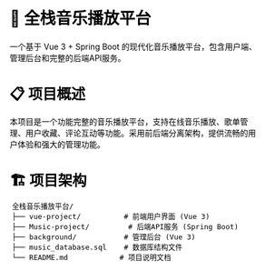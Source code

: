 <!doctype html>
<html>
<head>
<meta charset='UTF-8'><meta name='viewport' content='width=device-width initial-scale=1'>
<title>README.md</title><link href='http://fonts.googleapis.com/css?family=Open+Sans:400italic,700italic,700,400&subset=latin,latin-ext' rel='stylesheet' type='text/css' /><style type='text/css'>html {overflow-x: initial !important;}.CodeMirror { height: auto; }
.CodeMirror-scroll { overflow-y: hidden; overflow-x: auto; }
.CodeMirror-lines { padding: 4px 0px; }
.CodeMirror pre { }
.CodeMirror-scrollbar-filler, .CodeMirror-gutter-filler { background-color: white; }
.CodeMirror-gutters { border-right: 1px solid rgb(221, 221, 221); background-color: rgb(247, 247, 247); white-space: nowrap; }
.CodeMirror-linenumbers { }
.CodeMirror-linenumber { padding: 0px 3px 0px 5px; text-align: right; color: rgb(153, 153, 153); }
.CodeMirror div.CodeMirror-cursor { border-left: 1px solid black; z-index: 3; }
.CodeMirror div.CodeMirror-secondarycursor { border-left: 1px solid silver; }
.CodeMirror.cm-keymap-fat-cursor div.CodeMirror-cursor { width: auto; border: 0px; background: rgb(119, 238, 119); z-index: 1; }
.CodeMirror div.CodeMirror-cursor.CodeMirror-overwrite { }
.cm-tab { display: inline-block; }
.cm-s-typora-default .cm-header, .cm-s-typora-default .cm-property { color: rgb(217, 79, 138); }
.cm-s-typora-default pre.cm-header1:not(.cm-atom) :not(.cm-overlay) { font-size: 2rem; line-height: 2rem; }
.cm-s-typora-default pre.cm-header2:not(.cm-atom) :not(.cm-overlay) { font-size: 1.4rem; line-height: 1.4rem; }
.cm-s-typora-default .cm-atom, .cm-s-typora-default .cm-number { color: rgb(149, 132, 134); }
.cm-s-typora-default .cm-table-row, .cm-s-typora-default .cm-block-start { font-family: monospace; }
.cm-s-typora-default .cm-comment, .cm-s-typora-default .cm-code { color: rgb(74, 90, 159); font-family: monospace; }
.cm-s-typora-default .cm-tag { color: rgb(169, 68, 66); }
.cm-s-typora-default .cm-string { color: rgb(126, 134, 169); }
.cm-s-typora-default .cm-link { color: rgb(196, 122, 15); text-decoration: underline; }
.cm-s-typora-default .cm-variable-2, .cm-s-typora-default .cm-variable-1 { color: inherit; }
.cm-s-typora-default .cm-overlay { font-family: monospace; }
.CodeMirror.cm-s-typora-default div.CodeMirror-cursor { border-left: 3px solid rgb(228, 98, 154); }
.cm-s-typora-default .CodeMirror-activeline-background { left: -60px; right: -30px; background: rgba(204, 204, 204, 0.2); }
.cm-s-typora-default .CodeMirror-gutters { border-right: none; background-color: inherit; }
.cm-s-typora-default .cm-trailing-space-new-line::after, .cm-startspace::after, .cm-starttab .cm-tab::after { content: "•"; position: absolute; left: 0px; opacity: 0; font-family: LetterGothicStd, monospace; }
.os-windows .cm-startspace::after, .os-windows .cm-starttab .cm-tab::after { left: -0.1em; }
.cm-starttab .cm-tab::after { content: " "; }
.cm-startspace, .cm-tab, .cm-starttab, .cm-trailing-space-a, .cm-trailing-space-b, .cm-trailing-space-new-line { font-family: monospace; position: relative; }
.cm-s-typora-default .cm-trailing-space-new-line::after { content: "↓"; opacity: 0.3; }
.cm-s-inner .cm-keyword { color: rgb(119, 0, 136); }
.cm-s-inner .cm-atom, .cm-s-inner.cm-atom { color: rgb(34, 17, 153); }
.cm-s-inner .cm-number { color: rgb(17, 102, 68); }
.cm-s-inner .cm-def { color: rgb(0, 0, 255); }
.cm-s-inner .cm-variable { color: black; }
.cm-s-inner .cm-variable-2 { color: rgb(0, 85, 170); }
.cm-s-inner .cm-variable-3 { color: rgb(0, 136, 85); }
.cm-s-inner .cm-property { color: black; }
.cm-s-inner .cm-operator { color: rgb(152, 26, 26); }
.cm-s-inner .cm-comment, .cm-s-inner.cm-comment { color: rgb(170, 85, 0); }
.cm-s-inner .cm-string { color: rgb(170, 17, 17); }
.cm-s-inner .cm-string-2 { color: rgb(255, 85, 0); }
.cm-s-inner .cm-meta { color: rgb(85, 85, 85); }
.cm-s-inner .cm-qualifier { color: rgb(85, 85, 85); }
.cm-s-inner .cm-builtin { color: rgb(51, 0, 170); }
.cm-s-inner .cm-bracket { color: rgb(153, 153, 119); }
.cm-s-inner .cm-tag { color: rgb(17, 119, 0); }
.cm-s-inner .cm-attribute { color: rgb(0, 0, 204); }
.cm-s-inner .cm-header, .cm-s-inner.cm-header { color: blue; }
.cm-s-inner .cm-quote, .cm-s-inner.cm-quote { color: rgb(0, 153, 0); }
.cm-s-inner .cm-hr, .cm-s-inner.cm-hr { color: rgb(153, 153, 153); }
.cm-s-inner .cm-link, .cm-s-inner.cm-link { color: rgb(0, 0, 204); }
.cm-negative { color: rgb(221, 68, 68); }
.cm-positive { color: rgb(34, 153, 34); }
.cm-header, .cm-strong { font-weight: bold; }
.cm-del { text-decoration: line-through; }
.cm-em { font-style: italic; }
.cm-link { text-decoration: underline; }
.cm-error { color: rgb(255, 0, 0); }
.cm-invalidchar { color: rgb(255, 0, 0); }
.cm-constant { color: rgb(38, 139, 210); }
.cm-defined { color: rgb(181, 137, 0); }
div.CodeMirror span.CodeMirror-matchingbracket { color: rgb(0, 255, 0); }
div.CodeMirror span.CodeMirror-nonmatchingbracket { color: rgb(255, 34, 34); }
.cm-s-inner .CodeMirror-activeline-background { background: inherit; }
.CodeMirror { position: relative; overflow: hidden; }
.CodeMirror-scroll { margin-bottom: -30px; margin-right: -30px; padding-bottom: 30px; padding-right: 30px; height: 100%; outline: none; position: relative; box-sizing: content-box; }
.CodeMirror-sizer { position: relative; }
.CodeMirror-vscrollbar, .CodeMirror-hscrollbar, .CodeMirror-scrollbar-filler, .CodeMirror-gutter-filler { position: absolute; z-index: 6; display: none; }
.CodeMirror-vscrollbar { right: 0px; top: 0px; overflow-x: hidden; overflow-y: scroll; }
.CodeMirror-hscrollbar { bottom: 0px; left: 0px; overflow-y: hidden; overflow-x: scroll; }
.CodeMirror-scrollbar-filler { right: 0px; bottom: 0px; }
.CodeMirror-gutter-filler { left: 0px; bottom: 0px; }
.CodeMirror-gutters { position: absolute; left: 0px; top: 0px; padding-bottom: 30px; z-index: 3; }
.CodeMirror-gutter { white-space: normal; height: 100%; box-sizing: content-box; padding-bottom: 30px; margin-bottom: -32px; display: inline-block; }
.CodeMirror-gutter-wrapper { position: absolute; z-index: 4; background: none !important; border: none !important; }
.CodeMirror-gutter-background { position: absolute; top: 0px; bottom: 0px; z-index: 4; }
.CodeMirror-gutter-elt { position: absolute; cursor: default; z-index: 4; }
.CodeMirror-lines { cursor: text; }
.CodeMirror pre { border-radius: 0px; border-width: 0px; background: transparent; font-family: inherit; font-size: inherit; margin: 0px; white-space: pre; word-wrap: normal; color: inherit; z-index: 2; position: relative; overflow: visible; }
.CodeMirror-wrap pre { word-wrap: break-word; white-space: pre-wrap; word-break: normal; }
.CodeMirror-code pre { border-right: 30px solid transparent; width: fit-content; }
.CodeMirror-wrap .CodeMirror-code pre { border-right: none; width: auto; }
.CodeMirror-linebackground { position: absolute; left: 0px; right: 0px; top: 0px; bottom: 0px; z-index: 0; }
.CodeMirror-linewidget { position: relative; z-index: 2; overflow: auto; }
.CodeMirror-widget { }
.CodeMirror-wrap .CodeMirror-scroll { overflow-x: hidden; }
.CodeMirror-measure { position: absolute; width: 100%; height: 0px; overflow: hidden; visibility: hidden; }
.CodeMirror-measure pre { position: static; }
.CodeMirror div.CodeMirror-cursor { position: absolute; visibility: hidden; border-right: none; width: 0px; }
.CodeMirror div.CodeMirror-cursor { visibility: hidden; }
.CodeMirror-focused div.CodeMirror-cursor { visibility: inherit; }
.CodeMirror-selected { background: rgb(217, 217, 217); }
.CodeMirror-focused .CodeMirror-selected { background: rgb(215, 212, 240); }
.cm-searching { background: rgba(255, 255, 0, 0.4); }
.CodeMirror span { }
@media print {
  .CodeMirror div.CodeMirror-cursor { visibility: hidden; }
}
.CodeMirror-lint-markers { width: 16px; }
.CodeMirror-lint-tooltip { background-color: infobackground; border: 1px solid black; border-radius: 4px; color: infotext; font-family: monospace; overflow: hidden; padding: 2px 5px; position: fixed; white-space: pre-wrap; z-index: 10000; max-width: 600px; opacity: 0; transition: opacity 0.4s; font-size: 0.8em; }
.CodeMirror-lint-mark-error, .CodeMirror-lint-mark-warning { background-position: left bottom; background-repeat: repeat-x; }
.CodeMirror-lint-mark-error { background-image: url("data:image/png;base64,iVBORw0KGgoAAAANSUhEUgAAAAQAAAADCAYAAAC09K7GAAAAAXNSR0IArs4c6QAAAAZiS0dEAP8A/wD/oL2nkwAAAAlwSFlzAAALEwAACxMBAJqcGAAAAAd0SU1FB9sJDw4cOCW1/KIAAAAZdEVYdENvbW1lbnQAQ3JlYXRlZCB3aXRoIEdJTVBXgQ4XAAAAHElEQVQI12NggIL/DAz/GdA5/xkY/qPKMDAwAADLZwf5rvm+LQAAAABJRU5ErkJggg=="); }
.CodeMirror-lint-marker-error, .CodeMirror-lint-marker-warning { background-position: center center; background-repeat: no-repeat; cursor: pointer; display: inline-block; height: 16px; width: 16px; vertical-align: middle; position: relative; }
.CodeMirror-lint-message-error, .CodeMirror-lint-message-warning { padding-left: 18px; background-position: left top; background-repeat: no-repeat; }
.CodeMirror-lint-marker-error, .CodeMirror-lint-message-error { background-image: url("data:image/png;base64,iVBORw0KGgoAAAANSUhEUgAAABAAAAAQCAMAAAAoLQ9TAAAAHlBMVEW7AAC7AACxAAC7AAC7AAAAAAC4AAC5AAD///+7AAAUdclpAAAABnRSTlMXnORSiwCK0ZKSAAAATUlEQVR42mWPOQ7AQAgDuQLx/z8csYRmPRIFIwRGnosRrpamvkKi0FTIiMASR3hhKW+hAN6/tIWhu9PDWiTGNEkTtIOucA5Oyr9ckPgAWm0GPBog6v4AAAAASUVORK5CYII="); }
.CodeMirror-lint-marker-warning, .CodeMirror-lint-message-warning { background-image: url("data:image/png;base64,iVBORw0KGgoAAAANSUhEUgAAABAAAAAQCAMAAAAoLQ9TAAAANlBMVEX/uwDvrwD/uwD/uwD/uwD/uwD/uwD/uwD/uwD6twD/uwAAAADurwD2tQD7uAD+ugAAAAD/uwDhmeTRAAAADHRSTlMJ8mN1EYcbmiixgACm7WbuAAAAVklEQVR42n3PUQqAIBBFUU1LLc3u/jdbOJoW1P08DA9Gba8+YWJ6gNJoNYIBzAA2chBth5kLmG9YUoG0NHAUwFXwO9LuBQL1giCQb8gC9Oro2vp5rncCIY8L8uEx5ZkAAAAASUVORK5CYII="); }
.CodeMirror-lint-marker-multiple { background-image: url("data:image/png;base64,iVBORw0KGgoAAAANSUhEUgAAAAcAAAAHCAMAAADzjKfhAAAACVBMVEUAAAAAAAC/v7914kyHAAAAAXRSTlMAQObYZgAAACNJREFUeNo1ioEJAAAIwmz/H90iFFSGJgFMe3gaLZ0od+9/AQZ0ADosbYraAAAAAElFTkSuQmCC"); background-repeat: no-repeat; background-position: right bottom; width: 100%; height: 100%; }


:root { --bg-color: #ffffff; --text-color: #333333; --code-block-bg-color: inherit; }
html { font-size: 14px; background-color: var(--bg-color); color: var(--text-color); font-family: "Helvetica Neue", Helvetica, Arial, sans-serif; -webkit-font-smoothing: antialiased; }
body { margin: 0px; padding: 0px; height: auto; bottom: 0px; top: 0px; left: 0px; right: 0px; font-size: 1rem; line-height: 1.42857; overflow-x: hidden; background: inherit; }
a:active, a:hover { outline: 0px; }
.in-text-selection, ::selection { background: rgb(181, 214, 252); text-shadow: none; }
#write { margin: 0px auto; height: auto; width: inherit; word-break: normal; word-wrap: break-word; position: relative; padding-bottom: 70px; white-space: pre-wrap; overflow-x: visible; }
.for-image #write { padding-left: 8px; padding-right: 8px; }
body.typora-export { padding-left: 30px; padding-right: 30px; }
@media screen and (max-width: 500px) {
  body.typora-export { padding-left: 0px; padding-right: 0px; }
  .CodeMirror-sizer { margin-left: 0px !important; }
  .CodeMirror-gutters { display: none !important; }
}
.typora-export #write { margin: 0px auto; }
#write > p:first-child, #write > ul:first-child, #write > ol:first-child, #write > pre:first-child, #write > blockquote:first-child, #write > div:first-child, #write > table:first-child { margin-top: 30px; }
#write li > table:first-child { margin-top: -20px; }
img { max-width: 100%; vertical-align: middle; }
input, button, select, textarea { color: inherit; font-style: inherit; font-variant: inherit; font-weight: inherit; font-stretch: inherit; font-size: inherit; line-height: inherit; font-family: inherit; }
input[type="checkbox"], input[type="radio"] { line-height: normal; padding: 0px; }
::before, ::after, * { box-sizing: border-box; }
#write p, #write h1, #write h2, #write h3, #write h4, #write h5, #write h6, #write div, #write pre { width: inherit; }
#write p, #write h1, #write h2, #write h3, #write h4, #write h5, #write h6 { position: relative; }
h1 { font-size: 2rem; }
h2 { font-size: 1.8rem; }
h3 { font-size: 1.6rem; }
h4 { font-size: 1.4rem; }
h5 { font-size: 1.2rem; }
h6 { font-size: 1rem; }
p { -webkit-margin-before: 1rem; -webkit-margin-after: 1rem; -webkit-margin-start: 0px; -webkit-margin-end: 0px; }
.typora-export p { white-space: normal; }
.mathjax-block { margin-top: 0px; margin-bottom: 0px; -webkit-margin-before: 0rem; -webkit-margin-after: 0rem; }
.hidden { display: none; }
.md-blockmeta { color: rgb(204, 204, 204); font-weight: bold; font-style: italic; }
a { cursor: pointer; }
sup.md-footnote { padding: 2px 4px; background-color: rgba(238, 238, 238, 0.7); color: rgb(85, 85, 85); border-radius: 4px; }
#write input[type="checkbox"] { cursor: pointer; width: inherit; height: inherit; margin: 4px 0px 0px; }
figure { max-width: 100%; overflow-x: auto; margin: 0px; }
tr { break-inside: avoid; break-after: auto; }
thead { display: table-header-group; }
table { border-collapse: collapse; border-spacing: 0px; width: 100%; overflow: auto; break-inside: auto; text-align: left; }
table.md-table td { min-width: 80px; }
.CodeMirror-gutters { border-right: 0px; background-color: inherit; }
.CodeMirror { text-align: left; }
.CodeMirror-placeholder { opacity: 0.3; }
.CodeMirror pre { padding: 0px 4px; }
.CodeMirror-lines { padding: 0px; }
div.hr:focus { cursor: none; }
pre { white-space: pre-wrap; }
.CodeMirror-gutters { margin-right: 4px; }
.md-fences { font-size: 0.9rem; display: block; break-inside: avoid; text-align: left; overflow: visible; white-space: pre; background: var(--code-block-bg-color); position: relative !important; }
.md-diagram-panel { width: 100%; margin-top: 10px; text-align: center; padding-top: 0px; padding-bottom: 8px; overflow-x: auto; }
.md-fences .CodeMirror.CodeMirror-wrap { top: -1.6em; margin-bottom: -1.6em; }
.md-fences.mock-cm { white-space: pre-wrap; }
.show-fences-line-number .md-fences { padding-left: 0px; }
.show-fences-line-number .md-fences.mock-cm { padding-left: 40px; }
.CodeMirror-line { break-inside: avoid; }
.footnotes { opacity: 0.8; font-size: 0.9rem; padding-top: 1em; padding-bottom: 1em; }
.footnotes + .footnotes { margin-top: -1em; }
.md-reset { margin: 0px; padding: 0px; border: 0px; outline: 0px; vertical-align: top; background: transparent; text-decoration: none; text-shadow: none; float: none; position: static; width: auto; height: auto; white-space: nowrap; cursor: inherit; -webkit-tap-highlight-color: transparent; line-height: normal; font-weight: normal; text-align: left; box-sizing: content-box; direction: ltr; }
li div { padding-top: 0px; }
blockquote { margin: 1rem 0px; }
li p, li .mathjax-block { margin: 0.5rem 0px; }
li { margin: 0px; position: relative; }
blockquote > :last-child { margin-bottom: 0px; }
blockquote > :first-child { margin-top: 0px; }
.footnotes-area { color: rgb(136, 136, 136); margin-top: 0.714rem; padding-bottom: 0.143rem; }
@media print {
  html, body { border: 1px solid transparent; height: 99%; break-after: avoid; break-before: avoid; }
  .typora-export * { -webkit-print-color-adjust: exact; }
  h1, h2, h3, h4, h5, h6 { break-after: avoid-page; orphans: 2; }
  p { orphans: 4; }
  html.blink-to-pdf { font-size: 13px; }
  .typora-export #write { padding-left: 1cm; padding-right: 1cm; padding-bottom: 0px; break-after: avoid; }
  .typora-export #write::after { height: 0px; }
  @page { margin: 20mm 0mm; }
}
.footnote-line { margin-top: 0.714em; font-size: 0.7em; }
a img, img a { cursor: pointer; }
pre.md-meta-block { font-size: 0.8rem; min-height: 2.86rem; white-space: pre-wrap; background: rgb(204, 204, 204); display: block; overflow-x: hidden; }
p > img:only-child { display: block; margin: auto; }
p .md-image:only-child { display: inline-block; width: 100%; text-align: center; }
#write .MathJax_Display { margin: 0.8em 0px 0px; }
.mathjax-block { white-space: pre; overflow: hidden; width: 100%; }
p + .mathjax-block { margin-top: -1.143rem; }
.mathjax-block:not(:empty)::after { display: none; }
[contenteditable="true"]:active, [contenteditable="true"]:focus { outline: none; box-shadow: none; }
.task-list { list-style-type: none; }
.task-list-item { position: relative; padding-left: 1em; }
.task-list-item input { position: absolute; top: 0px; left: 0px; }
.math { font-size: 1rem; }
.md-toc { min-height: 3.58rem; position: relative; font-size: 0.9rem; border-radius: 10px; }
.md-toc-content { position: relative; margin-left: 0px; }
.md-toc::after, .md-toc-content::after { display: none; }
.md-toc-item { display: block; color: rgb(65, 131, 196); }
.md-toc-item a { text-decoration: none; }
.md-toc-inner:hover { }
.md-toc-inner { display: inline-block; cursor: pointer; }
.md-toc-h1 .md-toc-inner { margin-left: 0px; font-weight: bold; }
.md-toc-h2 .md-toc-inner { margin-left: 2em; }
.md-toc-h3 .md-toc-inner { margin-left: 4em; }
.md-toc-h4 .md-toc-inner { margin-left: 6em; }
.md-toc-h5 .md-toc-inner { margin-left: 8em; }
.md-toc-h6 .md-toc-inner { margin-left: 10em; }
@media screen and (max-width: 48em) {
  .md-toc-h3 .md-toc-inner { margin-left: 3.5em; }
  .md-toc-h4 .md-toc-inner { margin-left: 5em; }
  .md-toc-h5 .md-toc-inner { margin-left: 6.5em; }
  .md-toc-h6 .md-toc-inner { margin-left: 8em; }
}
a.md-toc-inner { font-size: inherit; font-style: inherit; font-weight: inherit; line-height: inherit; }
.footnote-line a:not(.reversefootnote) { color: inherit; }
.md-attr { display: none; }
.md-fn-count::after { content: "."; }
.md-tag { opacity: 0.5; }
.md-comment { color: rgb(162, 127, 3); opacity: 0.8; font-family: monospace; }
code { text-align: left; }
h1 .md-tag, h2 .md-tag, h3 .md-tag, h4 .md-tag, h5 .md-tag, h6 .md-tag { font-weight: initial; opacity: 0.35; }
a.md-print-anchor { border-width: initial !important; border-style: none !important; border-color: initial !important; display: inline-block !important; position: absolute !important; width: 1px !important; right: 0px !important; outline: none !important; background: transparent !important; text-decoration: initial !important; text-shadow: initial !important; }
.md-inline-math .MathJax_SVG .noError { display: none !important; }
.mathjax-block .MathJax_SVG_Display { text-align: center; margin: 1em 0em; position: relative; text-indent: 0px; max-width: none; max-height: none; min-height: 0px; min-width: 100%; width: auto; display: block !important; }
.MathJax_SVG_Display, .md-inline-math .MathJax_SVG_Display { width: auto; margin: inherit; display: inline-block !important; }
.MathJax_SVG .MJX-monospace { font-family: monospace; }
.MathJax_SVG .MJX-sans-serif { font-family: sans-serif; }
.MathJax_SVG { display: inline; font-style: normal; font-weight: normal; line-height: normal; zoom: 90%; text-indent: 0px; text-align: left; text-transform: none; letter-spacing: normal; word-spacing: normal; word-wrap: normal; white-space: nowrap; float: none; direction: ltr; max-width: none; max-height: none; min-width: 0px; min-height: 0px; border: 0px; padding: 0px; margin: 0px; }
.MathJax_SVG * { transition: none; }
.md-diagram-panel > svg { max-width: 100%; }
[lang="flow"] svg, [lang="mermaid"] svg { max-width: 100%; }


:root { --side-bar-bg-color: #fafafa; --control-text-color: #777; }
@font-face { font-family: "Open Sans"; font-style: normal; font-weight: normal; src: local("Open Sans Regular"), url("./github/400.woff") format("woff"); }
@font-face { font-family: "Open Sans"; font-style: italic; font-weight: normal; src: local("Open Sans Italic"), url("./github/400i.woff") format("woff"); }
@font-face { font-family: "Open Sans"; font-style: normal; font-weight: bold; src: local("Open Sans Bold"), url("./github/700.woff") format("woff"); }
@font-face { font-family: "Open Sans"; font-style: italic; font-weight: bold; src: local("Open Sans Bold Italic"), url("./github/700i.woff") format("woff"); }
html { font-size: 16px; }
body { font-family: "Open Sans", "Clear Sans", "Helvetica Neue", Helvetica, Arial, sans-serif; color: rgb(51, 51, 51); line-height: 1.6; }
#write { max-width: 860px; margin: 0px auto; padding: 20px 30px 100px; }
#write > ul:first-child, #write > ol:first-child { margin-top: 30px; }
body > :first-child { margin-top: 0px !important; }
body > :last-child { margin-bottom: 0px !important; }
a { color: rgb(65, 131, 196); }
h1, h2, h3, h4, h5, h6 { position: relative; margin-top: 1rem; margin-bottom: 1rem; font-weight: bold; line-height: 1.4; cursor: text; }
h1:hover a.anchor, h2:hover a.anchor, h3:hover a.anchor, h4:hover a.anchor, h5:hover a.anchor, h6:hover a.anchor { text-decoration: none; }
h1 tt, h1 code { font-size: inherit; }
h2 tt, h2 code { font-size: inherit; }
h3 tt, h3 code { font-size: inherit; }
h4 tt, h4 code { font-size: inherit; }
h5 tt, h5 code { font-size: inherit; }
h6 tt, h6 code { font-size: inherit; }
h1 { padding-bottom: 0.3em; font-size: 2.25em; line-height: 1.2; border-bottom: 1px solid rgb(238, 238, 238); }
h2 { padding-bottom: 0.3em; font-size: 1.75em; line-height: 1.225; border-bottom: 1px solid rgb(238, 238, 238); }
h3 { font-size: 1.5em; line-height: 1.43; }
h4 { font-size: 1.25em; }
h5 { font-size: 1em; }
h6 { font-size: 1em; color: rgb(119, 119, 119); }
p, blockquote, ul, ol, dl, table { margin: 0.8em 0px; }
li > ol, li > ul { margin: 0px; }
hr { height: 4px; padding: 0px; margin: 16px 0px; background-color: rgb(231, 231, 231); border-width: 0px 0px 1px; border-style: none none solid; border-top-color: initial; border-right-color: initial; border-left-color: initial; border-image: initial; overflow: hidden; box-sizing: content-box; border-bottom-color: rgb(221, 221, 221); }
body > h2:first-child { margin-top: 0px; padding-top: 0px; }
body > h1:first-child { margin-top: 0px; padding-top: 0px; }
body > h1:first-child + h2 { margin-top: 0px; padding-top: 0px; }
body > h3:first-child, body > h4:first-child, body > h5:first-child, body > h6:first-child { margin-top: 0px; padding-top: 0px; }
a:first-child h1, a:first-child h2, a:first-child h3, a:first-child h4, a:first-child h5, a:first-child h6 { margin-top: 0px; padding-top: 0px; }
h1 p, h2 p, h3 p, h4 p, h5 p, h6 p { margin-top: 0px; }
li p.first { display: inline-block; }
ul, ol { padding-left: 30px; }
ul:first-child, ol:first-child { margin-top: 0px; }
ul:last-child, ol:last-child { margin-bottom: 0px; }
blockquote { border-left: 4px solid rgb(221, 221, 221); padding: 0px 15px; color: rgb(119, 119, 119); }
blockquote blockquote { padding-right: 0px; }
table { padding: 0px; word-break: initial; }
table tr { border-top: 1px solid rgb(204, 204, 204); margin: 0px; padding: 0px; }
table tr:nth-child(2n) { background-color: rgb(248, 248, 248); }
table tr th { font-weight: bold; border: 1px solid rgb(204, 204, 204); text-align: left; margin: 0px; padding: 6px 13px; }
table tr td { border: 1px solid rgb(204, 204, 204); text-align: left; margin: 0px; padding: 6px 13px; }
table tr th:first-child, table tr td:first-child { margin-top: 0px; }
table tr th:last-child, table tr td:last-child { margin-bottom: 0px; }
.CodeMirror-gutters { border-right: 1px solid rgb(221, 221, 221); }
.md-fences, code, tt { border: 1px solid rgb(221, 221, 221); background-color: rgb(248, 248, 248); border-radius: 3px; font-family: Consolas, "Liberation Mono", Courier, monospace; padding: 2px 4px 0px; font-size: 0.9em; }
.md-fences { margin-bottom: 15px; margin-top: 15px; padding: 8px 1em 6px; }
.task-list { padding-left: 0px; }
.task-list-item { padding-left: 32px; }
.task-list-item input { top: 3px; left: 8px; }
@media screen and (min-width: 914px) {
}
@media print {
  html { font-size: 13px; }
  table, pre { break-inside: avoid; }
  pre { word-wrap: break-word; }
}
.md-fences { background-color: rgb(248, 248, 248); }
#write pre.md-meta-block { padding: 1rem; font-size: 85%; line-height: 1.45; background-color: rgb(247, 247, 247); border: 0px; border-radius: 3px; color: rgb(119, 119, 119); margin-top: 0px !important; }
.mathjax-block > .code-tooltip { bottom: 0.375rem; }
#write > h3.md-focus::before { left: -1.5625rem; top: 0.375rem; }
#write > h4.md-focus::before { left: -1.5625rem; top: 0.285714rem; }
#write > h5.md-focus::before { left: -1.5625rem; top: 0.285714rem; }
#write > h6.md-focus::before { left: -1.5625rem; top: 0.285714rem; }
.md-image > .md-meta { border: 1px solid rgb(221, 221, 221); border-radius: 3px; font-family: Consolas, "Liberation Mono", Courier, monospace; padding: 2px 4px 0px; font-size: 0.9em; color: inherit; }
.md-tag { color: inherit; }
.md-toc { margin-top: 20px; padding-bottom: 20px; }
.sidebar-tabs { border-bottom: none; }
#typora-quick-open { border: 1px solid rgb(221, 221, 221); background-color: rgb(248, 248, 248); }
#typora-quick-open-item { background-color: rgb(250, 250, 250); border-color: rgb(254, 254, 254) rgb(229, 229, 229) rgb(229, 229, 229) rgb(238, 238, 238); border-style: solid; border-width: 1px; }
#md-notification::before { top: 10px; }
.on-focus-mode blockquote { border-left-color: rgba(85, 85, 85, 0.12); }
header, .context-menu, .megamenu-content, footer { font-family: "Segoe UI", Arial, sans-serif; }
.file-node-content:hover .file-node-icon, .file-node-content:hover .file-node-open-state { visibility: visible; }
.mac-seamless-mode #typora-sidebar { background-color: var(--side-bar-bg-color); }
.md-lang { color: rgb(180, 101, 77); }






</style>
</head>
<body class='typora-export' >
<div  id='write'  class = 'is-node'><h1><a name='header-n682' class='md-header-anchor '></a>🎵 全栈音乐播放平台</h1><p>一个基于 Vue 3 + Spring Boot 的现代化音乐播放平台，包含用户端、管理后台和完整的后端API服务。</p><h2><a name='header-n686' class='md-header-anchor '></a>📋 项目概述</h2><p>本项目是一个功能完整的音乐播放平台，支持在线音乐播放、歌单管理、用户收藏、评论互动等功能。采用前后端分离架构，提供流畅的用户体验和强大的管理功能。</p><h2><a name='header-n689' class='md-header-anchor '></a>🏗️ 项目架构</h2><pre class="md-fences md-end-block" lang=""> <div class="CodeMirror cm-s-inner CodeMirror-wrap"><div style="overflow: hidden; position: relative; width: 3px; height: 0px; top: 0px; left: 4px;"></div><div class="CodeMirror-scrollbar-filler" cm-not-content="true"></div><div class="CodeMirror-gutter-filler" cm-not-content="true"></div><div class="CodeMirror-scroll" tabindex="-1"><div class="CodeMirror-sizer" style="margin-left: 0px; margin-bottom: 0px; border-right-width: 30px; padding-right: 0px; padding-bottom: 0px;"><div style="position: relative; top: 0px;"><div class="CodeMirror-lines" role="presentation"><div role="presentation" style="position: relative; outline: none;"><div class="CodeMirror-measure"><pre><span>xxxxxxxxxx</span></pre></div><div class="CodeMirror-measure"></div><div style="position: relative; z-index: 1;"></div><div class="CodeMirror-code" role="presentation"><div class="CodeMirror-activeline" style="position: relative;"><div class="CodeMirror-activeline-background CodeMirror-linebackground"></div><div class="CodeMirror-gutter-background CodeMirror-activeline-gutter" style="left: 0px; width: 0px;"></div><pre class=" CodeMirror-line " role="presentation"><span role="presentation" style="padding-right: 0.1px;">全栈音乐播放平台/</span></pre></div><pre class=" CodeMirror-line " role="presentation"><span role="presentation" style="padding-right: 0.1px;">├── vue-project/ &nbsp; &nbsp; &nbsp; &nbsp;  # 前端用户界面 (Vue 3)</span></pre><pre class=" CodeMirror-line " role="presentation"><span role="presentation" style="padding-right: 0.1px;">├── Music-project/ &nbsp; &nbsp; &nbsp; &nbsp; # 后端API服务 (Spring Boot)</span></pre><pre class=" CodeMirror-line " role="presentation"><span role="presentation" style="padding-right: 0.1px;">├── background/ &nbsp; &nbsp; &nbsp; &nbsp; &nbsp; # 管理后台 (Vue 3)</span></pre><pre class=" CodeMirror-line " role="presentation"><span role="presentation" style="padding-right: 0.1px;">├── music_database.sql &nbsp;  # 数据库结构文件</span></pre><pre class=" CodeMirror-line " role="presentation"><span role="presentation" style="padding-right: 0.1px;">└── README.md &nbsp; &nbsp; &nbsp; &nbsp; &nbsp;  # 项目说明文档</span></pre></div></div></div></div></div><div style="position: absolute; height: 30px; width: 1px; border-bottom: 0px solid transparent; top: 134px;"></div><div class="CodeMirror-gutters" style="display: none; height: 164px;"></div></div></div></pre><h2><a name='header-n691' class='md-header-anchor '></a>✨ 主要功能</h2><h3><a name='header-n692' class='md-header-anchor '></a>🎧 用户端功能 (vue-project)</h3><ul><li><strong>音乐播放</strong>: 在线播放、暂停、上一首/下一首</li><li><strong>播放列表</strong>: 动态播放队列管理</li><li><strong>歌单浏览</strong>: 推荐歌单、分类浏览、排行榜</li><li><strong>用户系统</strong>: 注册登录、个人中心、收藏管理</li><li><strong>搜索功能</strong>: 歌曲、歌手、专辑搜索</li><li><strong>收藏功能</strong>: 收藏歌曲、收藏歌单</li><li><strong>最近播放</strong>: 播放历史记录</li><li><strong>评论系统</strong>: 歌曲评论、点赞互动</li><li><strong>响应式设计</strong>: 适配各种屏幕尺寸</li></ul><h3><a name='header-n721' class='md-header-anchor '></a>🔧 管理后台功能 (background)</h3><ul><li><strong>数据统计</strong>: Dashboard数据概览</li><li><strong>用户管理</strong>: 用户信息管理</li><li><strong>歌曲管理</strong>: 音乐文件上传、编辑、删除</li><li><strong>歌单管理</strong>: 歌单创建、编辑、分类管理</li><li><strong>专辑管理</strong>: 专辑信息维护</li><li><strong>歌手管理</strong>: 歌手信息管理</li><li><strong>评论管理</strong>: 评论内容审核</li><li><strong>图片管理</strong>: 封面图片管理</li></ul><h3><a name='header-n747' class='md-header-anchor '></a>🚀 后端API (Music-project)</h3><ul><li><strong>用户认证</strong>: JWT Token身份验证</li><li><strong>音乐服务</strong>: 歌曲CRUD、播放统计</li><li><strong>歌单服务</strong>: 歌单管理、歌曲关联</li><li><strong>收藏服务</strong>: 用户收藏管理</li><li><strong>评论服务</strong>: 评论系统API</li><li><strong>文件服务</strong>: 音频文件、图片上传</li><li><strong>搜索服务</strong>: 多维度搜索API</li></ul><h2><a name='header-n770' class='md-header-anchor '></a>🛠️ 技术栈</h2><h3><a name='header-n771' class='md-header-anchor '></a>前端技术</h3><ul><li><strong>框架</strong>: Vue 3.5.12 + Composition API</li><li><strong>构建工具</strong>: Vite 5.4.10</li><li><strong>UI组件</strong>: Element Plus 2.9.7</li><li><strong>状态管理</strong>: Pinia 2.2.6</li><li><strong>路由</strong>: Vue Router 4.4.5</li><li><strong>HTTP客户端</strong>: Axios 1.8.4</li><li><strong>样式</strong>: CSS3 + Element Plus</li></ul><h3><a name='header-n794' class='md-header-anchor '></a>后端技术</h3><ul><li><strong>框架</strong>: Spring Boot 3.0.5</li><li><strong>JDK版本</strong>: Java 17</li><li><strong>数据访问</strong>: MyBatis-Plus 3.5.3.1</li><li><strong>数据库</strong>: MySQL 8.0</li><li><strong>连接池</strong>: Druid</li><li><strong>身份认证</strong>: JWT (jjwt 0.9.1)</li><li><strong>分页插件</strong>: PageHelper 2.1.0</li><li><strong>工具库</strong>: Lombok 1.18.30</li></ul><h3><a name='header-n820' class='md-header-anchor '></a>数据库设计</h3><ul><li><strong>用户表</strong> (user): 用户基本信息</li><li><strong>歌曲表</strong> (song): 音乐文件信息</li><li><strong>歌单表</strong> (playlist): 歌单信息</li><li><strong>歌手表</strong> (artist): 歌手信息<br/></li><li><strong>收藏表</strong> (favorites): 用户收藏</li><li><strong>播放记录表</strong> (recent): 最近播放</li><li><strong>评论表</strong> (comment): 歌曲评论</li><li><strong>关联表</strong>: 歌单歌曲关联等</li></ul><h3><a name='header-n846' class='md-header-anchor '></a>视频展示</h3>

<div style="text-align: center; margin: 20px 0;">
  <video width="800" controls style="max-width: 100%; border-radius: 8px; box-shadow: 0 4px 12px rgba(0,0,0,0.15);">
    <source src="https://web-jgb.oss-cn-beijing.aliyuncs.com/20250801-0638-20.8796798.mp4" type="video/mp4">
    您的浏览器不支持 HTML5 video 标签。
  </video>
</div>

<h2><a name='header-n852' class='md-header-anchor '></a>🚀 快速开始</h2><h3><a name='header-n853' class='md-header-anchor '></a>环境要求</h3><ul><li>Node.js 16+ </li><li>Java 17+</li><li>MySQL 8.0+</li><li>Maven 3.6+</li></ul><h3><a name='header-n867' class='md-header-anchor '></a>1. 数据库配置</h3><pre class="md-fences md-end-block" lang="sql"> <div class="CodeMirror cm-s-inner CodeMirror-wrap"><div style="overflow: hidden; position: relative; width: 3px; height: 0px; top: 0px; left: 4px;"></div><div class="CodeMirror-scrollbar-filler" cm-not-content="true"></div><div class="CodeMirror-gutter-filler" cm-not-content="true"></div><div class="CodeMirror-scroll" tabindex="-1"><div class="CodeMirror-sizer" style="margin-left: 0px; margin-bottom: 0px; border-right-width: 30px; padding-right: 0px; padding-bottom: 0px;"><div style="position: relative; top: 0px;"><div class="CodeMirror-lines" role="presentation"><div role="presentation" style="position: relative; outline: none;"><div class="CodeMirror-measure"><pre><span>xxxxxxxxxx</span></pre></div><div class="CodeMirror-measure"></div><div style="position: relative; z-index: 1;"></div><div class="CodeMirror-code" role="presentation"><div class="CodeMirror-activeline" style="position: relative;"><div class="CodeMirror-activeline-background CodeMirror-linebackground"></div><div class="CodeMirror-gutter-background CodeMirror-activeline-gutter" style="left: 0px; width: 0px;"></div><pre class=" CodeMirror-line " role="presentation"><span role="presentation" style="padding-right: 0.1px;"># 创建数据库</span></pre></div><pre class=" CodeMirror-line " role="presentation"><span role="presentation" style="padding-right: 0.1px;"><span class="cm-keyword">CREATE</span> DATABASE music_database CHARACTER <span class="cm-keyword">SET</span> utf8mb4 COLLATE utf8mb4_unicode_ci;</span></pre><pre class=" CodeMirror-line " role="presentation"><span role="presentation" style="padding-right: 0.1px;"><span cm-text="">​</span></span></pre><pre class=" CodeMirror-line " role="presentation"><span role="presentation" style="padding-right: 0.1px;"># 导入数据表结构和初始数据</span></pre><pre class=" CodeMirror-line " role="presentation"><span role="presentation" style="padding-right: 0.1px;">mysql -u root -p music_database &lt; music_database<span class="cm-variable-2">.sql</span></span></pre></div></div></div></div></div><div style="position: absolute; height: 30px; width: 1px; border-bottom: 0px solid transparent; top: 112px;"></div><div class="CodeMirror-gutters" style="display: none; height: 142px;"></div></div></div></pre><h3><a name='header-n869' class='md-header-anchor '></a>2. 后端服务启动</h3><pre class="md-fences md-end-block" lang="bash" style="break-inside: unset;"> <div class="CodeMirror cm-s-inner CodeMirror-wrap"><div style="overflow: hidden; position: relative; width: 3px; height: 0px; top: 0px; left: 4px;"></div><div class="CodeMirror-scrollbar-filler" cm-not-content="true"></div><div class="CodeMirror-gutter-filler" cm-not-content="true"></div><div class="CodeMirror-scroll" tabindex="-1"><div class="CodeMirror-sizer" style="margin-left: 0px; margin-bottom: 0px; border-right-width: 30px; padding-right: 0px; padding-bottom: 0px;"><div style="position: relative; top: 0px;"><div class="CodeMirror-lines" role="presentation"><div role="presentation" style="position: relative; outline: none;"><div class="CodeMirror-measure"><pre><span>xxxxxxxxxx</span></pre></div><div class="CodeMirror-measure"></div><div style="position: relative; z-index: 1;"></div><div class="CodeMirror-code" role="presentation"><div class="CodeMirror-activeline" style="position: relative;"><div class="CodeMirror-activeline-background CodeMirror-linebackground"></div><div class="CodeMirror-gutter-background CodeMirror-activeline-gutter" style="left: 0px; width: 0px;"></div><pre class=" CodeMirror-line " role="presentation"><span role="presentation" style="padding-right: 0.1px;"><span class="cm-comment"># 进入后端项目目录</span></span></pre></div><pre class=" CodeMirror-line " role="presentation"><span role="presentation" style="padding-right: 0.1px;"><span class="cm-builtin">cd</span> Music-project</span></pre><pre class=" CodeMirror-line " role="presentation"><span role="presentation" style="padding-right: 0.1px;"><span cm-text="">​</span></span></pre><pre class=" CodeMirror-line " role="presentation"><span role="presentation" style="padding-right: 0.1px;"><span class="cm-comment"># 修改数据库配置 (src/main/resources/application.yml)</span></span></pre><pre class=" CodeMirror-line " role="presentation"><span role="presentation" style="padding-right: 0.1px;">spring:</span></pre><pre class=" CodeMirror-line " role="presentation"><span role="presentation" style="padding-right: 0.1px;">  datasource:</span></pre><pre class=" CodeMirror-line " role="presentation"><span role="presentation" style="padding-right: 0.1px;"> &nbsp;  druid:</span></pre><pre class=" CodeMirror-line " role="presentation"><span role="presentation" style="padding-right: 0.1px;"> &nbsp; &nbsp;  url: jdbc:mysql://localhost:3306/music_database</span></pre><pre class=" CodeMirror-line " role="presentation"><span role="presentation" style="padding-right: 0.1px;"> &nbsp; &nbsp;  username: your_username</span></pre><pre class=" CodeMirror-line " role="presentation"><span role="presentation" style="padding-right: 0.1px;"> &nbsp; &nbsp;  password: your_password</span></pre><pre class=" CodeMirror-line " role="presentation"><span role="presentation" style="padding-right: 0.1px;"><span cm-text="">​</span></span></pre><pre class=" CodeMirror-line " role="presentation"><span role="presentation" style="padding-right: 0.1px;"><span class="cm-comment"># 启动后端服务</span></span></pre><pre class=" CodeMirror-line " role="presentation"><span role="presentation" style="padding-right: 0.1px;">mvn spring-boot:run</span></pre><pre class=" CodeMirror-line " role="presentation"><span role="presentation" style="padding-right: 0.1px;"><span cm-text="">​</span></span></pre><pre class=" CodeMirror-line " role="presentation"><span role="presentation" style="padding-right: 0.1px;"><span class="cm-comment"># 或者使用IDE运行 MusicApplication.java</span></span></pre></div></div></div></div></div><div style="position: absolute; height: 30px; width: 1px; border-bottom: 0px solid transparent; top: 336px;"></div><div class="CodeMirror-gutters" style="display: none; height: 366px;"></div></div></div></pre><p>后端服务将在 <code>http://localhost:8085</code> 启动</p><h3><a name='header-n873' class='md-header-anchor '></a>3. 前端用户界面启动</h3><pre class="md-fences md-end-block" lang="bash"> <div class="CodeMirror cm-s-inner CodeMirror-wrap"><div style="overflow: hidden; position: relative; width: 3px; height: 0px; top: 0px; left: 4px;"></div><div class="CodeMirror-scrollbar-filler" cm-not-content="true"></div><div class="CodeMirror-gutter-filler" cm-not-content="true"></div><div class="CodeMirror-scroll" tabindex="-1"><div class="CodeMirror-sizer" style="margin-left: 0px; margin-bottom: 0px; border-right-width: 30px; padding-right: 0px; padding-bottom: 0px;"><div style="position: relative; top: 0px;"><div class="CodeMirror-lines" role="presentation"><div role="presentation" style="position: relative; outline: none;"><div class="CodeMirror-measure"><pre><span>xxxxxxxxxx</span></pre></div><div class="CodeMirror-measure"></div><div style="position: relative; z-index: 1;"></div><div class="CodeMirror-code" role="presentation"><div class="CodeMirror-activeline" style="position: relative;"><div class="CodeMirror-activeline-background CodeMirror-linebackground"></div><div class="CodeMirror-gutter-background CodeMirror-activeline-gutter" style="left: 0px; width: 0px;"></div><pre class=" CodeMirror-line " role="presentation"><span role="presentation" style="padding-right: 0.1px;"><span class="cm-comment"># 进入前端项目目录</span></span></pre></div><pre class=" CodeMirror-line " role="presentation"><span role="presentation" style="padding-right: 0.1px;"><span class="cm-builtin">cd</span> vue-project</span></pre><pre class=" CodeMirror-line " role="presentation"><span role="presentation" style="padding-right: 0.1px;"><span cm-text="">​</span></span></pre><pre class=" CodeMirror-line " role="presentation"><span role="presentation" style="padding-right: 0.1px;"><span class="cm-comment"># 安装依赖</span></span></pre><pre class=" CodeMirror-line " role="presentation"><span role="presentation" style="padding-right: 0.1px;"><span class="cm-builtin">npm</span> install</span></pre><pre class=" CodeMirror-line " role="presentation"><span role="presentation" style="padding-right: 0.1px;"><span cm-text="">​</span></span></pre><pre class=" CodeMirror-line " role="presentation"><span role="presentation" style="padding-right: 0.1px;"><span class="cm-comment"># 启动开发服务器</span></span></pre><pre class=" CodeMirror-line " role="presentation"><span role="presentation" style="padding-right: 0.1px;"><span class="cm-builtin">npm</span> run dev</span></pre></div></div></div></div></div><div style="position: absolute; height: 30px; width: 1px; border-bottom: 0px solid transparent; top: 179px;"></div><div class="CodeMirror-gutters" style="display: none; height: 209px;"></div></div></div></pre><p>前端应用将在 <code>http://localhost:5173</code> 启动</p><h3><a name='header-n877' class='md-header-anchor '></a>4. 管理后台启动</h3><pre class="md-fences md-end-block" lang="bash"> <div class="CodeMirror cm-s-inner CodeMirror-wrap"><div style="overflow: hidden; position: relative; width: 3px; height: 0px; top: 0px; left: 4px;"></div><div class="CodeMirror-scrollbar-filler" cm-not-content="true"></div><div class="CodeMirror-gutter-filler" cm-not-content="true"></div><div class="CodeMirror-scroll" tabindex="-1"><div class="CodeMirror-sizer" style="margin-left: 0px; margin-bottom: 0px; border-right-width: 30px; padding-right: 0px; padding-bottom: 0px;"><div style="position: relative; top: 0px;"><div class="CodeMirror-lines" role="presentation"><div role="presentation" style="position: relative; outline: none;"><div class="CodeMirror-measure"><pre><span>xxxxxxxxxx</span></pre></div><div class="CodeMirror-measure"></div><div style="position: relative; z-index: 1;"></div><div class="CodeMirror-code" role="presentation"><div class="CodeMirror-activeline" style="position: relative;"><div class="CodeMirror-activeline-background CodeMirror-linebackground"></div><div class="CodeMirror-gutter-background CodeMirror-activeline-gutter" style="left: 0px; width: 0px;"></div><pre class=" CodeMirror-line " role="presentation"><span role="presentation" style="padding-right: 0.1px;"><span class="cm-comment"># 进入管理后台目录</span></span></pre></div><pre class=" CodeMirror-line " role="presentation"><span role="presentation" style="padding-right: 0.1px;"><span class="cm-builtin">cd</span> background</span></pre><pre class=" CodeMirror-line " role="presentation"><span role="presentation" style="padding-right: 0.1px;"><span cm-text="">​</span></span></pre><pre class=" CodeMirror-line " role="presentation"><span role="presentation" style="padding-right: 0.1px;"><span class="cm-comment"># 安装依赖</span></span></pre><pre class=" CodeMirror-line " role="presentation"><span role="presentation" style="padding-right: 0.1px;"><span class="cm-builtin">npm</span> install</span></pre><pre class=" CodeMirror-line " role="presentation"><span role="presentation" style="padding-right: 0.1px;"><span cm-text="">​</span></span></pre><pre class=" CodeMirror-line " role="presentation"><span role="presentation" style="padding-right: 0.1px;"><span class="cm-comment"># 启动开发服务器</span></span></pre><pre class=" CodeMirror-line " role="presentation"><span role="presentation" style="padding-right: 0.1px;"><span class="cm-builtin">npm</span> run dev</span></pre></div></div></div></div></div><div style="position: absolute; height: 30px; width: 1px; border-bottom: 0px solid transparent; top: 179px;"></div><div class="CodeMirror-gutters" style="display: none; height: 209px;"></div></div></div></pre><p>管理后台将在 <code>http://localhost:5174</code> 启动</p><h2><a name='header-n881' class='md-header-anchor '></a>📁 项目结构详解</h2><h3><a name='header-n882' class='md-header-anchor '></a>前端项目结构 (vue-project)</h3><pre class="md-fences md-end-block" lang="" style="break-inside: unset;"> <div class="CodeMirror cm-s-inner CodeMirror-wrap"><div style="overflow: hidden; position: relative; width: 3px; height: 0px; top: 0px; left: 4px;"></div><div class="CodeMirror-scrollbar-filler" cm-not-content="true"></div><div class="CodeMirror-gutter-filler" cm-not-content="true"></div><div class="CodeMirror-scroll" tabindex="-1"><div class="CodeMirror-sizer" style="margin-left: 0px; margin-bottom: 0px; border-right-width: 30px; padding-right: 0px; padding-bottom: 0px;"><div style="position: relative; top: 0px;"><div class="CodeMirror-lines" role="presentation"><div role="presentation" style="position: relative; outline: none;"><div class="CodeMirror-measure"><pre><span>xxxxxxxxxx</span></pre></div><div class="CodeMirror-measure"></div><div style="position: relative; z-index: 1;"></div><div class="CodeMirror-code" role="presentation"><div class="CodeMirror-activeline" style="position: relative;"><div class="CodeMirror-activeline-background CodeMirror-linebackground"></div><div class="CodeMirror-gutter-background CodeMirror-activeline-gutter" style="left: 0px; width: 0px;"></div><pre class=" CodeMirror-line " role="presentation"><span role="presentation" style="padding-right: 0.1px;">vue-project/</span></pre></div><pre class=" CodeMirror-line " role="presentation"><span role="presentation" style="padding-right: 0.1px;">├── src/</span></pre><pre class=" CodeMirror-line " role="presentation"><span role="presentation" style="padding-right: 0.1px;">│ &nbsp; ├── components/ &nbsp; &nbsp; &nbsp; &nbsp;  # 组件目录</span></pre><pre class=" CodeMirror-line " role="presentation"><span role="presentation" style="padding-right: 0.1px;">│ &nbsp; │ &nbsp; ├── layout/ &nbsp; &nbsp; &nbsp; &nbsp; # 布局组件</span></pre><pre class=" CodeMirror-line " role="presentation"><span role="presentation" style="padding-right: 0.1px;">│ &nbsp; │ &nbsp; │ &nbsp; ├── AppHeader.vue &nbsp; &nbsp;  # 顶部导航</span></pre><pre class=" CodeMirror-line " role="presentation"><span role="presentation" style="padding-right: 0.1px;">│ &nbsp; │ &nbsp; │ &nbsp; ├── AppSidebar.vue &nbsp; &nbsp; # 侧边栏</span></pre><pre class=" CodeMirror-line " role="presentation"><span role="presentation" style="padding-right: 0.1px;">│ &nbsp; │ &nbsp; │ &nbsp; └── MusicPlayer.vue &nbsp;  # 音乐播放器</span></pre><pre class=" CodeMirror-line " role="presentation"><span role="presentation" style="padding-right: 0.1px;">│ &nbsp; │ &nbsp; ├── auth/ &nbsp; &nbsp; &nbsp; &nbsp; &nbsp; # 认证组件</span></pre><pre class=" CodeMirror-line " role="presentation"><span role="presentation" style="padding-right: 0.1px;">│ &nbsp; │ &nbsp; ├── song/ &nbsp; &nbsp; &nbsp; &nbsp; &nbsp; # 歌曲相关组件</span></pre><pre class=" CodeMirror-line " role="presentation"><span role="presentation" style="padding-right: 0.1px;">│ &nbsp; │ &nbsp; └── playlist/ &nbsp; &nbsp; &nbsp; # 歌单相关组件</span></pre><pre class=" CodeMirror-line " role="presentation"><span role="presentation" style="padding-right: 0.1px;">│ &nbsp; ├── views/ &nbsp; &nbsp; &nbsp; &nbsp; &nbsp; &nbsp;  # 页面组件</span></pre><pre class=" CodeMirror-line " role="presentation"><span role="presentation" style="padding-right: 0.1px;">│ &nbsp; │ &nbsp; ├── HomeView.vue &nbsp;  # 首页</span></pre><pre class=" CodeMirror-line " role="presentation"><span role="presentation" style="padding-right: 0.1px;">│ &nbsp; │ &nbsp; ├── PlaylistDetail.vue &nbsp; &nbsp; # 歌单详情</span></pre><pre class=" CodeMirror-line " role="presentation"><span role="presentation" style="padding-right: 0.1px;">│ &nbsp; │ &nbsp; ├── UserProfile.vue &nbsp; &nbsp; &nbsp;  # 用户中心</span></pre><pre class=" CodeMirror-line " role="presentation"><span role="presentation" style="padding-right: 0.1px;">│ &nbsp; │ &nbsp; └── ...</span></pre><pre class=" CodeMirror-line " role="presentation"><span role="presentation" style="padding-right: 0.1px;">│ &nbsp; ├── stores/ &nbsp; &nbsp; &nbsp; &nbsp; &nbsp; &nbsp; # Pinia状态管理</span></pre><pre class=" CodeMirror-line " role="presentation"><span role="presentation" style="padding-right: 0.1px;">│ &nbsp; │ &nbsp; ├── playerStore.js  # 播放器状态</span></pre><pre class=" CodeMirror-line " role="presentation"><span role="presentation" style="padding-right: 0.1px;">│ &nbsp; │ &nbsp; └── userStore.js &nbsp;  # 用户状态</span></pre><pre class=" CodeMirror-line " role="presentation"><span role="presentation" style="padding-right: 0.1px;">│ &nbsp; ├── api/ &nbsp; &nbsp; &nbsp; &nbsp; &nbsp; &nbsp; &nbsp;  # API接口</span></pre><pre class=" CodeMirror-line " role="presentation"><span role="presentation" style="padding-right: 0.1px;">│ &nbsp; ├── router/ &nbsp; &nbsp; &nbsp; &nbsp; &nbsp; &nbsp; # 路由配置</span></pre><pre class=" CodeMirror-line " role="presentation"><span role="presentation" style="padding-right: 0.1px;">│ &nbsp; └── assets/ &nbsp; &nbsp; &nbsp; &nbsp; &nbsp; &nbsp; # 静态资源</span></pre><pre class=" CodeMirror-line " role="presentation"><span role="presentation" style="padding-right: 0.1px;">├── package.json</span></pre><pre class=" CodeMirror-line " role="presentation"><span role="presentation" style="padding-right: 0.1px;">└── vite.config.js</span></pre></div></div></div></div></div><div style="position: absolute; height: 30px; width: 1px; border-bottom: 0px solid transparent; top: 515px;"></div><div class="CodeMirror-gutters" style="display: none; height: 545px;"></div></div></div></pre><h3><a name='header-n884' class='md-header-anchor '></a>后端项目结构 (Music-project)</h3><pre class="md-fences md-end-block" lang="" style="break-inside: unset;"> <div class="CodeMirror cm-s-inner CodeMirror-wrap"><div style="overflow: hidden; position: relative; width: 3px; height: 0px; top: 0px; left: 4px;"></div><div class="CodeMirror-scrollbar-filler" cm-not-content="true"></div><div class="CodeMirror-gutter-filler" cm-not-content="true"></div><div class="CodeMirror-scroll" tabindex="-1"><div class="CodeMirror-sizer" style="margin-left: 0px; margin-bottom: 0px; border-right-width: 30px; padding-right: 0px; padding-bottom: 0px;"><div style="position: relative; top: 0px;"><div class="CodeMirror-lines" role="presentation"><div role="presentation" style="position: relative; outline: none;"><div class="CodeMirror-measure"><pre><span>xxxxxxxxxx</span></pre></div><div class="CodeMirror-measure"></div><div style="position: relative; z-index: 1;"></div><div class="CodeMirror-code" role="presentation"><div class="CodeMirror-activeline" style="position: relative;"><div class="CodeMirror-activeline-background CodeMirror-linebackground"></div><div class="CodeMirror-gutter-background CodeMirror-activeline-gutter" style="left: 0px; width: 0px;"></div><pre class=" CodeMirror-line " role="presentation"><span role="presentation" style="padding-right: 0.1px;">Music-project/</span></pre></div><pre class=" CodeMirror-line " role="presentation"><span role="presentation" style="padding-right: 0.1px;">├── src/main/java/org/example/</span></pre><pre class=" CodeMirror-line " role="presentation"><span role="presentation" style="padding-right: 0.1px;">│ &nbsp; ├── MusicApplication.java &nbsp; &nbsp;  # 启动类</span></pre><pre class=" CodeMirror-line " role="presentation"><span role="presentation" style="padding-right: 0.1px;">│ &nbsp; ├── controller/ &nbsp; &nbsp; &nbsp; &nbsp; &nbsp; &nbsp; &nbsp; # 控制器层</span></pre><pre class=" CodeMirror-line " role="presentation"><span role="presentation" style="padding-right: 0.1px;">│ &nbsp; │ &nbsp; ├── SongController.java &nbsp; # 歌曲API</span></pre><pre class=" CodeMirror-line " role="presentation"><span role="presentation" style="padding-right: 0.1px;">│ &nbsp; │ &nbsp; ├── UserController.java &nbsp; # 用户API</span></pre><pre class=" CodeMirror-line " role="presentation"><span role="presentation" style="padding-right: 0.1px;">│ &nbsp; │ &nbsp; ├── PlaylistController.java # 歌单API</span></pre><pre class=" CodeMirror-line " role="presentation"><span role="presentation" style="padding-right: 0.1px;">│ &nbsp; │ &nbsp; └── ...</span></pre><pre class=" CodeMirror-line " role="presentation"><span role="presentation" style="padding-right: 0.1px;">│ &nbsp; ├── service/ &nbsp; &nbsp; &nbsp; &nbsp; &nbsp; &nbsp; &nbsp; &nbsp;  # 服务层</span></pre><pre class=" CodeMirror-line " role="presentation"><span role="presentation" style="padding-right: 0.1px;">│ &nbsp; ├── mapper/ &nbsp; &nbsp; &nbsp; &nbsp; &nbsp; &nbsp; &nbsp; &nbsp; &nbsp; # 数据访问层</span></pre><pre class=" CodeMirror-line " role="presentation"><span role="presentation" style="padding-right: 0.1px;">│ &nbsp; ├── pojo/ &nbsp; &nbsp; &nbsp; &nbsp; &nbsp; &nbsp; &nbsp; &nbsp; &nbsp; &nbsp; # 实体类</span></pre><pre class=" CodeMirror-line " role="presentation"><span role="presentation" style="padding-right: 0.1px;">│ &nbsp; │ &nbsp; ├── Song.java &nbsp; &nbsp; &nbsp; &nbsp; &nbsp;  # 歌曲实体</span></pre><pre class=" CodeMirror-line " role="presentation"><span role="presentation" style="padding-right: 0.1px;">│ &nbsp; │ &nbsp; ├── User.java &nbsp; &nbsp; &nbsp; &nbsp; &nbsp;  # 用户实体</span></pre><pre class=" CodeMirror-line " role="presentation"><span role="presentation" style="padding-right: 0.1px;">│ &nbsp; │ &nbsp; └── ...</span></pre><pre class=" CodeMirror-line " role="presentation"><span role="presentation" style="padding-right: 0.1px;">│ &nbsp; ├── utils/ &nbsp; &nbsp; &nbsp; &nbsp; &nbsp; &nbsp; &nbsp; &nbsp; &nbsp;  # 工具类</span></pre><pre class=" CodeMirror-line " role="presentation"><span role="presentation" style="padding-right: 0.1px;">│ &nbsp; ├── config/ &nbsp; &nbsp; &nbsp; &nbsp; &nbsp; &nbsp; &nbsp; &nbsp; &nbsp; # 配置类</span></pre><pre class=" CodeMirror-line " role="presentation"><span role="presentation" style="padding-right: 0.1px;">│ &nbsp; └── interceptor/ &nbsp; &nbsp; &nbsp; &nbsp; &nbsp; &nbsp;  # 拦截器</span></pre><pre class=" CodeMirror-line " role="presentation"><span role="presentation" style="padding-right: 0.1px;">├── src/main/resources/</span></pre><pre class=" CodeMirror-line " role="presentation"><span role="presentation" style="padding-right: 0.1px;">│ &nbsp; ├── application.yml &nbsp; &nbsp; &nbsp; &nbsp; &nbsp; # 配置文件</span></pre><pre class=" CodeMirror-line " role="presentation"><span role="presentation" style="padding-right: 0.1px;">│ &nbsp; ├── mapper/ &nbsp; &nbsp; &nbsp; &nbsp; &nbsp; &nbsp; &nbsp; &nbsp; &nbsp; # MyBatis映射文件</span></pre><pre class=" CodeMirror-line " role="presentation"><span role="presentation" style="padding-right: 0.1px;">│ &nbsp; └── static/ &nbsp; &nbsp; &nbsp; &nbsp; &nbsp; &nbsp; &nbsp; &nbsp; &nbsp; # 静态资源</span></pre><pre class=" CodeMirror-line " role="presentation"><span role="presentation" style="padding-right: 0.1px;">└── pom.xml</span></pre></div></div></div></div></div><div style="position: absolute; height: 30px; width: 1px; border-bottom: 0px solid transparent; top: 493px;"></div><div class="CodeMirror-gutters" style="display: none; height: 523px;"></div></div></div></pre><h2><a name='header-n886' class='md-header-anchor '></a>🔧 配置说明</h2><h3><a name='header-n887' class='md-header-anchor '></a>后端配置 (application.yml)</h3><pre class="md-fences md-end-block" lang="yaml" style="break-inside: unset;"> <div class="CodeMirror cm-s-inner CodeMirror-wrap"><div style="overflow: hidden; position: relative; width: 3px; height: 0px; top: 0px; left: 4px;"></div><div class="CodeMirror-scrollbar-filler" cm-not-content="true"></div><div class="CodeMirror-gutter-filler" cm-not-content="true"></div><div class="CodeMirror-scroll" tabindex="-1"><div class="CodeMirror-sizer" style="margin-left: 0px; margin-bottom: 0px; border-right-width: 30px; padding-right: 0px; padding-bottom: 0px;"><div style="position: relative; top: 0px;"><div class="CodeMirror-lines" role="presentation"><div role="presentation" style="position: relative; outline: none;"><div class="CodeMirror-measure"><pre><span>xxxxxxxxxx</span></pre></div><div class="CodeMirror-measure"></div><div style="position: relative; z-index: 1;"></div><div class="CodeMirror-code" role="presentation"><div class="CodeMirror-activeline" style="position: relative;"><div class="CodeMirror-activeline-background CodeMirror-linebackground"></div><div class="CodeMirror-gutter-background CodeMirror-activeline-gutter" style="left: 0px; width: 0px;"></div><pre class=" CodeMirror-line " role="presentation"><span role="presentation" style="padding-right: 0.1px;"><span class="cm-atom">server</span><span class="cm-meta">:</span></span></pre></div><pre class=" CodeMirror-line " role="presentation"><span role="presentation" style="padding-right: 0.1px;"><span class="cm-atom">  port</span><span class="cm-meta">: </span><span class="cm-number">8085</span></span></pre><pre class=" CodeMirror-line " role="presentation"><span role="presentation" style="padding-right: 0.1px;"><span cm-text="">​</span></span></pre><pre class=" CodeMirror-line " role="presentation"><span role="presentation" style="padding-right: 0.1px;"><span class="cm-atom">spring</span><span class="cm-meta">:</span></span></pre><pre class=" CodeMirror-line " role="presentation"><span role="presentation" style="padding-right: 0.1px;"><span class="cm-atom">  datasource</span><span class="cm-meta">:</span></span></pre><pre class=" CodeMirror-line " role="presentation"><span role="presentation" style="padding-right: 0.1px;"><span class="cm-atom"> &nbsp;  druid</span><span class="cm-meta">:</span></span></pre><pre class=" CodeMirror-line " role="presentation"><span role="presentation" style="padding-right: 0.1px;"><span class="cm-atom"> &nbsp; &nbsp;  url</span><span class="cm-meta">: </span>jdbc<span class="cm-meta">:</span>mysql<span class="cm-meta">:</span>//localhost<span class="cm-meta">:</span>3306/music_database</span></pre><pre class=" CodeMirror-line " role="presentation"><span role="presentation" style="padding-right: 0.1px;"><span class="cm-atom"> &nbsp; &nbsp;  username</span><span class="cm-meta">: </span>root</span></pre><pre class=" CodeMirror-line " role="presentation"><span role="presentation" style="padding-right: 0.1px;"><span class="cm-atom"> &nbsp; &nbsp;  password</span><span class="cm-meta">: </span><span class="cm-number">123456</span></span></pre><pre class=" CodeMirror-line " role="presentation"><span role="presentation" style="padding-right: 0.1px;"><span class="cm-atom"> &nbsp; &nbsp;  driver-class-name</span><span class="cm-meta">: </span>com.mysql.cj.jdbc.Driver</span></pre><pre class=" CodeMirror-line " role="presentation"><span role="presentation" style="padding-right: 0.1px;"><span cm-text="">​</span></span></pre><pre class=" CodeMirror-line " role="presentation"><span role="presentation" style="padding-right: 0.1px;"><span class="cm-atom">jwt</span><span class="cm-meta">:</span></span></pre><pre class=" CodeMirror-line " role="presentation"><span role="presentation" style="padding-right: 0.1px;"><span class="cm-atom">  token</span><span class="cm-meta">:</span></span></pre><pre class=" CodeMirror-line " role="presentation"><span role="presentation" style="padding-right: 0.1px;"><span class="cm-atom"> &nbsp;  tokenExpiration</span><span class="cm-meta">: </span>240 &nbsp; &nbsp;<span class="cm-comment"># Token过期时间(分钟)</span></span></pre><pre class=" CodeMirror-line " role="presentation"><span role="presentation" style="padding-right: 0.1px;"><span class="cm-atom"> &nbsp;  tokenSignKey</span><span class="cm-meta">: </span>123456 &nbsp; &nbsp;<span class="cm-comment"># JWT签名密钥</span></span></pre><pre class=" CodeMirror-line " role="presentation"><span role="presentation" style="padding-right: 0.1px;"><span cm-text="">​</span></span></pre><pre class=" CodeMirror-line " role="presentation"><span role="presentation" style="padding-right: 0.1px;"><span class="cm-atom">imageUpload</span><span class="cm-meta">:</span></span></pre><pre class=" CodeMirror-line " role="presentation"><span role="presentation" style="padding-right: 0.1px;"><span class="cm-atom">  basePath</span><span class="cm-meta">: </span>/path/to/upload/ &nbsp;<span class="cm-comment"># 文件上传路径</span></span></pre><pre class=" CodeMirror-line " role="presentation"><span role="presentation" style="padding-right: 0.1px;"><span class="cm-atom">  accessPath</span><span class="cm-meta">: </span>http<span class="cm-meta">:</span>//localhost<span class="cm-meta">:</span>8085/public/image/</span></pre></div></div></div></div></div><div style="position: absolute; height: 30px; width: 1px; border-bottom: 0px solid transparent; top: 426px;"></div><div class="CodeMirror-gutters" style="display: none; height: 456px;"></div></div></div></pre><h3><a name='header-n889' class='md-header-anchor '></a>前端API配置 (config.js)</h3><pre class="md-fences md-end-block" lang="javascript"> <div class="CodeMirror cm-s-inner CodeMirror-wrap"><div style="overflow: hidden; position: relative; width: 3px; height: 0px; top: 0px; left: 4px;"></div><div class="CodeMirror-scrollbar-filler" cm-not-content="true"></div><div class="CodeMirror-gutter-filler" cm-not-content="true"></div><div class="CodeMirror-scroll" tabindex="-1"><div class="CodeMirror-sizer" style="margin-left: 0px; margin-bottom: 0px; border-right-width: 30px; padding-right: 0px; padding-bottom: 0px;"><div style="position: relative; top: 0px;"><div class="CodeMirror-lines" role="presentation"><div role="presentation" style="position: relative; outline: none;"><div class="CodeMirror-measure"><pre><span>xxxxxxxxxx</span></pre></div><div class="CodeMirror-measure"></div><div style="position: relative; z-index: 1;"></div><div class="CodeMirror-code" role="presentation"><div class="CodeMirror-activeline" style="position: relative;"><div class="CodeMirror-activeline-background CodeMirror-linebackground"></div><div class="CodeMirror-gutter-background CodeMirror-activeline-gutter" style="left: 0px; width: 0px;"></div><pre class=" CodeMirror-line " role="presentation"><span role="presentation" style="padding-right: 0.1px;"><span class="cm-keyword">export</span> <span class="cm-keyword">const</span> <span class="cm-def">API_BASE_URL</span> <span class="cm-operator">=</span> <span class="cm-string">'http://localhost:8085'</span>;</span></pre></div></div></div></div></div></div><div style="position: absolute; height: 30px; width: 1px; border-bottom: 0px solid transparent; top: 22px;"></div><div class="CodeMirror-gutters" style="display: none; height: 52px;"></div></div></div></pre><h2><a name='header-n891' class='md-header-anchor '></a>🎯 API接口文档</h2><h3><a name='header-n892' class='md-header-anchor '></a>用户相关</h3><ul><li><code>POST /user/login</code> - 用户登录</li><li><code>POST /user/register</code> - 用户注册</li><li><code>GET /user/profile</code> - 获取用户信息</li></ul><h3><a name='header-n903' class='md-header-anchor '></a>歌曲相关</h3><ul><li><code>GET /api/songs</code> - 获取歌曲列表</li><li><code>GET /api/songs/{id}</code> - 获取歌曲详情</li><li><code>POST /api/songs/{id}/play</code> - 增加播放次数</li><li><code>GET /api/songs/ranking</code> - 获取排行榜</li></ul><h3><a name='header-n917' class='md-header-anchor '></a>歌单相关</h3><ul><li><code>GET /api/playlists</code> - 获取歌单列表</li><li><code>GET /api/playlists/{id}</code> - 获取歌单详情</li><li><code>GET /api/playlists/recommended</code> - 获取推荐歌单</li></ul><h3><a name='header-n928' class='md-header-anchor '></a>收藏相关</h3><ul><li><code>POST /api/favorites</code> - 添加收藏</li><li><code>DELETE /api/favorites/{id}</code> - 取消收藏</li><li><code>GET /api/favorites</code> - 获取收藏列表</li></ul><h2><a name='header-n939' class='md-header-anchor '></a>🎨 功能特色</h2><h3><a name='header-n940' class='md-header-anchor '></a>🎵 音乐播放器</h3><ul><li><strong>专业级播放控制</strong>: 播放/暂停、上一首/下一首、进度控制</li><li><strong>音量调节</strong>: 实时音量控制</li><li><strong>播放模式</strong>: 支持列表循环、单曲循环</li><li><strong>播放队列</strong>: 动态播放列表管理</li><li><strong>音频格式支持</strong>: MP3、WAV等主流格式</li></ul><h3><a name='header-n957' class='md-header-anchor '></a>🎪 用户体验</h3><ul><li><strong>响应式设计</strong>: 完美适配桌面和移动端</li><li><strong>流畅动画</strong>: CSS3动画提升用户体验</li><li><strong>实时搜索</strong>: 支持歌曲、歌手、专辑搜索</li><li><strong>智能推荐</strong>: 基于用户行为的个性化推荐</li><li><strong>夜间模式</strong>: 护眼的深色主题</li></ul><h3><a name='header-n974' class='md-header-anchor '></a>🔐 安全特性</h3><ul><li><strong>JWT认证</strong>: 安全的用户身份验证</li><li><strong>权限控制</strong>: 基于角色的访问控制</li><li><strong>数据验证</strong>: 前后端双重数据验证</li><li><strong>防XSS</strong>: 评论内容安全过滤</li></ul><h2><a name='header-n988' class='md-header-anchor '></a>📞 联系方式</h2><ul><li>微信: jing_569</li><li>邮箱: <a href='mailto:3214343497@qq.com' target='_blank' >3214343497@qq.com</a></li></ul><h2><a name='header-n996' class='md-header-anchor '></a>🙏 致谢</h2><p>感谢所有开源项目的贡献者，特别是：</p><ul><li>Vue.js 团队</li><li>Element Plus 团队<br/></li><li>Spring Boot 团队</li><li>MyBatis-Plus 团队</li></ul><hr /><p>⭐ 如果这个项目对你有帮助，请给它一个星标！</p></div>
</body>
</html>
